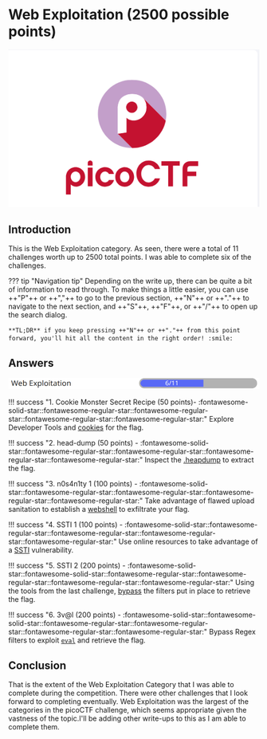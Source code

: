 # Web Exploitation (2500 possible points)

![Overview](./img/misc/pico.png)

## Introduction

This is the Web Exploitation category. As seen, there were a total of 11 challenges worth up to 2500 total points. I was able to complete six of the challenges.

??? tip "Navigation tip"
    Depending on the write up, there can be quite a bit of information to read through. To make things a little easier, you can use ++"P"++ or ++","++ to go to the previous section, ++"N"++ or ++"."++ to navigate to the next section, and ++"S"++, ++"F"++, or ++"/"++ to open up the search dialog.

    **TL;DR** if you keep pressing ++"N"++ or ++"."++ from this point forward, you'll hit all the content in the right order! :smile:

## Answers

![Overview](./img/misc/overview.png)

!!! success "1. Cookie Monster Secret Recipe (50 points)- :fontawesome-solid-star::fontawesome-regular-star::fontawesome-regular-star::fontawesome-regular-star::fontawesome-regular-star:"
    Explore Developer Tools and [cookies](./WebExploitation/o1.md) for the flag.

!!! success "2. head-dump (50 points) - :fontawesome-solid-star::fontawesome-regular-star::fontawesome-regular-star::fontawesome-regular-star::fontawesome-regular-star:"
    Inspect the [.heapdump](./WebExploitation/o2.md) to extract the flag.

!!! success "3. n0s4n1ty 1 (100 points) - :fontawesome-solid-star::fontawesome-regular-star::fontawesome-regular-star::fontawesome-regular-star::fontawesome-regular-star:"
    Take advantage of flawed upload sanitation to establish a [webshell](./WebExploitation/o3.md) to exfiltrate your flag.

!!! success "4. SSTI 1 (100 points) - :fontawesome-solid-star::fontawesome-regular-star::fontawesome-regular-star::fontawesome-regular-star::fontawesome-regular-star:"
    Use online resources to take advantage of a [SSTI](./WebExploitation/o4.md) vulnerability.

!!! success "5. SSTI 2 (200 points) - :fontawesome-solid-star::fontawesome-solid-star::fontawesome-regular-star::fontawesome-regular-star::fontawesome-regular-star::fontawesome-regular-star:"
    Using the tools from the last challenge, [bypass](./WebExploitation/o5.md) the filters put in place to retrieve the flag.

!!! success "6. 3v@l (200 points) - :fontawesome-solid-star::fontawesome-solid-star::fontawesome-regular-star::fontawesome-regular-star::fontawesome-regular-star::fontawesome-regular-star:"
    Bypass Regex filters to exploit [`eval`](./WebExploitation/o6.md) and retrieve the flag.

## Conclusion

That is the extent of the Web Exploitation Category that I was able to complete during the competition. There were other challenges that I look forward to completing eventually. Web Exploitation was the largest of the categories in the picoCTF challenge, which seems appropriate given the vastness of the topic.I'll be adding other write-ups to this as I am able to complete them. 